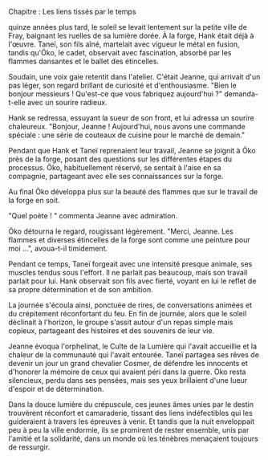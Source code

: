 
Chapitre : Les liens tissés par le temps



quinze années plus tard, le soleil se levait lentement sur la petite ville de Fray, baignant les ruelles de sa lumière dorée. À la forge, Hank était déjà à l'œuvre. Taneï, son fils aîné, martelait avec vigueur le métal en fusion, tandis qu'Öko, le cadet, observait avec fascination, absorbé par les flammes dansantes et le ballet des étincelles.

Soudain, une voix gaie retentit dans l'atelier. C'était Jeanne, qui arrivait d'un pas léger, son regard brillant de curiosité et d'enthousiasme. "Bien le bonjour messieurs ! Qu'est-ce que vous fabriquez aujourd'hui ?" demanda-t-elle avec un sourire radieux.

Hank se redressa, essuyant la sueur de son front, et lui adressa un sourire chaleureux. "Bonjour, Jeanne ! Aujourd'hui, nous avons une commande spéciale : une série de couteaux de cuisine pour le marché de demain." 


Pendant que Hank et Taneï reprenaient leur travail, Jeanne se joignit à Öko près de la forge, posant des questions sur les différentes étapes du processus. Öko, habituellement réservé, se sentait à l'aise en sa compagnie, partageant avec elle ses connaissances sur la forge.

Au final Öko développa plus sur la beauté des flammes que sur le travail de la forge en soit.

"Quel poète ! " commenta Jeanne avec admiration.

Öko détourna le regard, rougissant légèrement. "Merci, Jeanne. Les flammes et diverses étincelles de la forge sont comme une peinture pour moi ...", avoua-t-il timidement.

Pendant ce temps, Taneï forgeait avec une intensité presque animale, ses muscles tendus sous l'effort. Il ne parlait pas beaucoup, mais son travail parlait pour lui. Hank observait son fils avec fierté, voyant en lui le reflet de sa propre détermination et de son ambition.

La journée s'écoula ainsi, ponctuée de rires, de conversations animées et du crépitement réconfortant du feu. En fin de journée, alors que le soleil déclinait à l'horizon, le groupe s'assit autour d'un repas simple mais copieux, partageant des histoires et des souvenirs de leur vie.

Jeanne évoqua l'orphelinat, le Culte de la Lumière qui l'avait accueillie et la chaleur de la communauté qui l'avait entourée. Taneï partagea ses rêves de devenir un jour un grand chevalier Cosmer, de défendre les innocents et d'honorer la mémoire de ceux qui avaient péri dans la guerre. Öko resta silencieux, perdu dans ses pensées, mais ses yeux brillaient d'une lueur d'espoir et de détermination.

Dans la douce lumière du crépuscule, ces jeunes âmes unies par le destin trouvèrent réconfort et camaraderie, tissant des liens indéfectibles qui les guideraient à travers les épreuves à venir. Et tandis que la nuit enveloppait peu à peu la ville endormie, ils se promirent de rester ensemble, unis par l'amitié et la solidarité, dans un monde où les ténèbres menaçaient toujours de ressurgir.